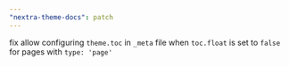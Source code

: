 ```yaml
---
"nextra-theme-docs": patch
---
```


fix allow configuring `theme.toc` in `_meta` file when `toc.float` is set to `false` for pages with `type: 'page'`
